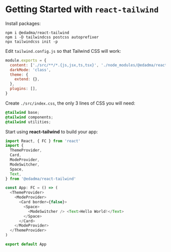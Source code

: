 # Getting Started with `react-tailwind`

Install packages:

```shell
npm i @edadma/react-tailwind
npm i -D tailwindcss postcss autoprefixer
npx tailwindcss init -p
```

Edit `tailwind.config.js` so that Tailwind CSS will work:

```javascript
module.exports = {
  content: ['./src/**/*.{js,jsx,ts,tsx}', './node_modules/@edadma/react-tailwind/dist/**/*.js'],
  darkMode: 'class',
  theme: {
    extend: {},
  },
  plugins: [],
}
```

Create `./src/index.css`, the only 3 lines of CSS you will need: 

```css
@tailwind base;
@tailwind components;
@tailwind utilities;
```

Start using **react-tailwind** to build your app:

```typescript jsx
import React, { FC } from 'react'
import {
  ThemeProvider,
  Card,
  ModeProvider,
  ModeSwitcher,
  Space,
  Text,
} from '@edadma/react-tailwind'

const App: FC = () => (
  <ThemeProvider>
    <ModeProvider>
      <Card border={false}>
        <Space>
          <ModeSwitcher /> <Text>Hello World!</Text>
        </Space>
      </Card>
    </ModeProvider>
  </ThemeProvider>
)

export default App
```
